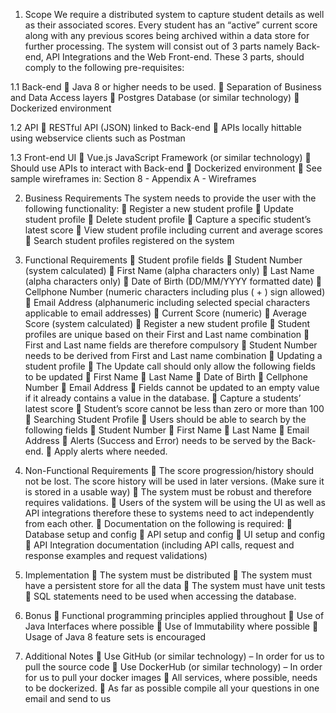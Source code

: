 1. Scope 
We require a distributed system to capture student details as well as their associated scores. Every 
student has an “active” current score along with any previous scores being archived within a data 
store for further processing. 
The system will consist out of 3 parts namely Back-end, API Integrations and the Web Front-end. 
These 3 parts, should comply to the following pre-requisites:

1.1 Back-end 
 Java 8 or higher needs to be used. 
 Separation of Business and Data Access layers 
 Postgres Database (or similar technology) 
 Dockerized environment

1.2 API 
 RESTful API (JSON) linked to Back-end 
 APIs locally hittable using webservice clients such as Postman 

1.3 Front-end UI 
 Vue.js JavaScript Framework (or similar technology) 
 Should use APIs to interact with Back-end 
 Dockerized environment 
 See sample wireframes in: Section 8 - Appendix A - Wireframes

2. Business Requirements 
The system needs to provide the user with the following functionality: 
 Register a new student profile 
 Update student profile 
 Delete student profile 
 Capture a specific student’s latest score 
 View student profile including current and average scores 
 Search student profiles registered on the system 

3. Functional Requirements 
 Student profile fields 
 Student Number (system calculated) 
 First Name (alpha characters only) 
 Last Name (alpha characters only) 
 Date of Birth (DD/MM/YYYY formatted date) 
 Cellphone Number (numeric characters including plus ( + ) sign allowed) 
 Email Address (alphanumeric including selected special characters applicable to email 
addresses) 
 Current Score (numeric) 
 Average Score (system calculated) 
 Register a new student profile 
 Student profiles are unique based on their First and Last name combination 
 First and Last name fields are therefore compulsory 
 Student Number needs to be derived from First and Last name combination 
 Updating a student profile 
 The Update call should only allow the following fields to be updated 
 First Name 
 Last Name 
 Date of Birth 
 Cellphone Number 
 Email Address 
 Fields cannot be updated to an empty value if it already contains a value in the database. 
 Capture a students’ latest score 
 Student’s score cannot be less than zero or more than 100 
 Searching Student Profile 
 Users should be able to search by the following fields 
 Student Number 
 First Name 
 Last Name 
 Email Address 
 Alerts (Success and Error) needs to be served by the Back-end. 
 Apply alerts where needed.

4. Non-Functional Requirements 
 The score progression/history should not be lost. The score history will be used in later 
versions. (Make sure it is stored in a usable way) 
 The system must be robust and therefore requires validations.
 Users of the system will be using the UI as well as API integrations therefore these to systems 
need to act independently from each other.
 Documentation on the following is required:
 Database setup and config
 API setup and config
 UI setup and config
 API Integration documentation (including API calls, request and response examples and 
request validations)

5. Implementation 
 The system must be distributed 
 The system must have a persistent store for all the data 
 The system must have unit tests
 SQL statements need to be used when accessing the database.

6. Bonus 
 Functional programming principles applied throughout 
 Use of Java Interfaces where possible 
 Use of Immutability where possible
 Usage of Java 8 feature sets is encouraged


7. Additional Notes 
 Use GitHub (or similar technology) – In order for us to pull the source code 
 Use DockerHub (or similar technology) – In order for us to pull your docker images 
 All services, where possible, needs to be dockerized. 
 As far as possible compile all your questions in one email and send to us
